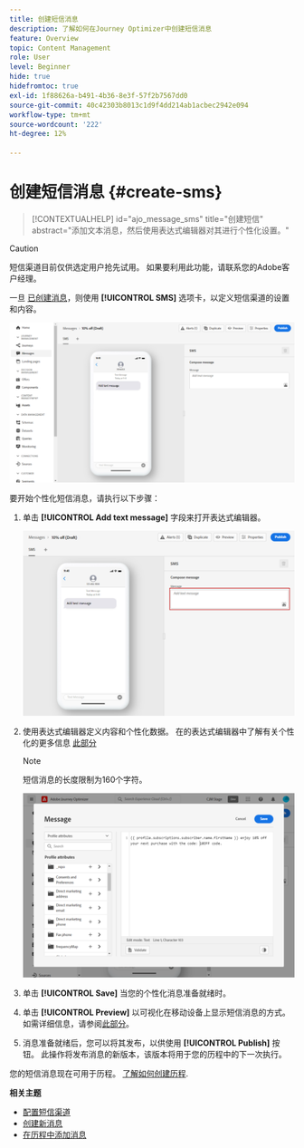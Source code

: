 ```yaml
---
title: 创建短信消息
description: 了解如何在Journey Optimizer中创建短信消息
feature: Overview
topic: Content Management
role: User
level: Beginner
hide: true
hidefromtoc: true
exl-id: 1f88626a-b491-4b36-8e3f-57f2b7567dd0
source-git-commit: 40c42303b8013c1d9f4dd214ab1acbec2942e094
workflow-type: tm+mt
source-wordcount: '222'
ht-degree: 12%

---
```


# 创建短信消息 {#create-sms}

>[!CONTEXTUALHELP]
>id="ajo_message_sms"
>title="创建短信"
>abstract="添加文本消息，然后使用表达式编辑器对其进行个性化设置。"


>[!CAUTION]
>
> 短信渠道目前仅供选定用户抢先试用。 如果要利用此功能，请联系您的Adobe客户经理。

一旦 [已创建消息](get-started-content.md)，则使用 **[!UICONTROL SMS]** 选项卡，以定义短信渠道的设置和内容。

![](assets/sms_1.png)

要开始个性化短信消息，请执行以下步骤：

1. 单击 **[!UICONTROL Add text message]** 字段来打开表达式编辑器。

   ![](assets/sms_3.png)

1. 使用表达式编辑器定义内容和个性化数据。 在的表达式编辑器中了解有关个性化的更多信息 [此部分](../personalization/personalize.md)

   >[!NOTE]
   >
   > 短信消息的长度限制为160个字符。

   ![](assets/sms_2.png)

1. 单击 **[!UICONTROL Save]** 当您的个性化消息准备就绪时。

1. 单击 **[!UICONTROL Preview]** 以可视化在移动设备上显示短信消息的方式。 如需详细信息，请参阅[此部分](../design/preview.md)。

1. 消息准备就绪后，您可以将其发布，以供使用 **[!UICONTROL Publish]** 按钮。 此操作将发布消息的新版本，该版本将用于您的历程中的下一次执行。

您的短信消息现在可用于历程。 [了解如何创建历程](../building-journeys/journey-gs.md).

**相关主题**

* [配置短信渠道](../configuration/sms-configuration.md)
* [创建新消息](get-started-content.md)
* [在历程中添加消息](../building-journeys/journeys-message.md)
